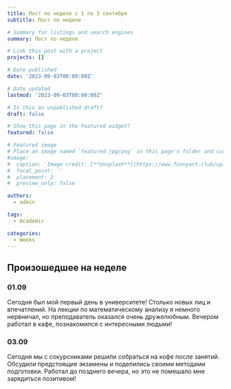 ```yaml
---
title: Пост по неделе с 1 по 3 сентября
subtitle: Пост по неделе

# Summary for listings and search engines
summary: Пост по неделе

# Link this post with a project
projects: []

# Date published
date: '2023-09-03T00:00:00Z'

# Date updated
lastmod: '2023-09-03T00:00:00Z'

# Is this an unpublished draft?
draft: false

# Show this page in the Featured widget?
featured: false

# Featured image
# Place an image named `featured.jpg/png` in this page's folder and customize its options here.
#image:
#  caption: 'Image credit: [**Unsplash**](https://www.funnyart.club/uploads/posts/2022-10/1666335577_34-www-funnyart-club-p-kartinki-ucheba-obrazovanie-krasivo-35.jpg)'
#  focal_point: ''
#  placement: 2
#  preview_only: false

authors:
  - admin

tags:
  - Academic

categories:
  - Weeks
---
```


## Произошедшее на неделе

### 01.09

Сегодня был мой первый день в университете! Столько новых лиц и впечатлений. На лекции по математическому анализу я немного нервничал, но преподаватель оказался очень дружелюбным. Вечером работал в кафе, познакомился с интересными людьми!

### 03.09

Сегодня мы с сокурсниками решили собраться на кофе после занятий. Обсудили предстоящие экзамены и поделились своими методами подготовки. Работал до позднего вечера, но это не помешало мне зарядиться позитивом!





